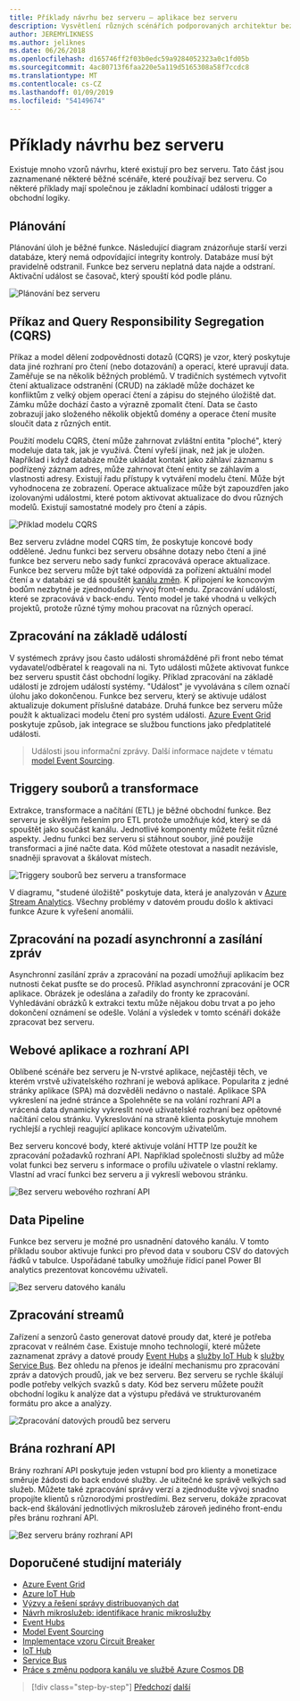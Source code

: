 ```yaml
---
title: Příklady návrhu bez serveru – aplikace bez serveru
description: Vysvětlení různých scénářích podporovaných architektur bez serveru, od plánování a zpracování na základě událostí triggery souborů a datový proud procesu.
author: JEREMYLIKNESS
ms.author: jeliknes
ms.date: 06/26/2018
ms.openlocfilehash: d165746ff2f03b0edc59a9284052323a0c1fd05b
ms.sourcegitcommit: 4ac80713f6faa220e5a119d5165308a58f7ccdc8
ms.translationtype: MT
ms.contentlocale: cs-CZ
ms.lasthandoff: 01/09/2019
ms.locfileid: "54149674"
---
```

# <a name="serverless-design-examples"></a>Příklady návrhu bez serveru

Existuje mnoho vzorů návrhu, které existují pro bez serveru. Tato část jsou zaznamenané některé běžné scénáře, které používají bez serveru. Co některé příklady mají společnou je základní kombinací události trigger a obchodní logiky.

## <a name="scheduling"></a>Plánování

Plánování úloh je běžné funkce. Následující diagram znázorňuje starší verzi databáze, který nemá odpovídající integrity kontroly. Databáze musí být pravidelně odstranil. Funkce bez serveru neplatná data najde a odstraní. Aktivační událost se časovač, který spouští kód podle plánu.

![Plánování bez serveru](./media/serverless-scheduling.png)

## <a name="command-and-query-responsibility-segregation-cqrs"></a>Příkaz and Query Responsibility Segregation (CQRS)

Příkaz a model dělení zodpovědnosti dotazů (CQRS) je vzor, který poskytuje data jiné rozhraní pro čtení (nebo dotazování) a operací, které upravují data. Zaměřuje se na několik běžných problémů. V tradičních systémech vytvořit čtení aktualizace odstranění (CRUD) na základě může docházet ke konfliktům z velký objem operací čtení a zápisu do stejného úložiště dat. Zámku může dochází často a výrazně zpomalit čtení. Data se často zobrazují jako složeného několik objektů domény a operace čtení musíte sloučit data z různých entit.

Použití modelu CQRS, čtení může zahrnovat zvláštní entita "ploché", který modeluje data tak, jak je využívá. Čtení vyřeší jinak, než jak je uložen. Například i když databáze může ukládat kontakt jako záhlaví záznamu s podřízený záznam adres, může zahrnovat čtení entity se záhlavím a vlastnosti adresy. Existují řadu přístupy k vytváření modelu čtení. Může být vyhodnocena ze zobrazení. Operace aktualizace může být zapouzdřen jako izolovanými událostmi, které potom aktivovat aktualizace do dvou různých modelů. Existují samostatné modely pro čtení a zápis.

![Příklad modelu CQRS](./media/cqrs-example.png)

Bez serveru zvládne model CQRS tím, že poskytuje koncové body oddělené. Jednu funkci bez serveru obsáhne dotazy nebo čtení a jiné funkce bez serveru nebo sady funkcí zpracovává operace aktualizace. Funkce bez serveru může být také odpovídá za pořízení aktuální model čtení a v databázi se dá spouštět [kanálu změn](https://docs.microsoft.com/azure/cosmos-db/change-feed). K připojení ke koncovým bodům nezbytné je zjednodušený vývoj front-endu. Zpracování událostí, které se zpracovává v back-endu. Tento model je také vhodná u velkých projektů, protože různé týmy mohou pracovat na různých operací.

## <a name="event-based-processing"></a>Zpracování na základě událostí

V systémech zprávy jsou často události shromážděné při front nebo témat vydavatel/odběratel k reagovali na ni. Tyto události můžete aktivovat funkce bez serveru spustit část obchodní logiky. Příklad zpracování na základě událostí je zdrojem událostí systémy. "Událost" je vyvolávána s cílem označí úlohu jako dokončenou. Funkce bez serveru, který se aktivuje událost aktualizuje dokument příslušné databáze. Druhá funkce bez serveru může použít k aktualizaci modelu čtení pro systém události. [Azure Event Grid](https://docs.microsoft.com/azure/event-grid/overview) poskytuje způsob, jak integrace se službou functions jako předplatitelé události.

> Události jsou informační zprávy. Další informace najdete v tématu [model Event Sourcing](https://docs.microsoft.com/azure/architecture/patterns/event-sourcing).

## <a name="file-triggers-and-transformations"></a>Triggery souborů a transformace

Extrakce, transformace a načítání (ETL) je běžné obchodní funkce. Bez serveru je skvělým řešením pro ETL protože umožňuje kód, který se dá spouštět jako součást kanálu. Jednotlivé komponenty můžete řešit různé aspekty. Jednu funkci bez serveru si stáhnout soubor, jiné použije transformaci a jiné načte data. Kód můžete otestovat a nasadit nezávisle, snadněji spravovat a škálovat místech.

![Triggery souborů bez serveru a transformace](./media/serverless-file-triggers.png)

V diagramu, "studené úložiště" poskytuje data, která je analyzován v [Azure Stream Analytics](https://docs.microsoft.com/azure/stream-analytics). Všechny problémy v datovém proudu došlo k aktivaci funkce Azure k vyřešení anomálii.

## <a name="asynchronous-background-processing-and-messaging"></a>Zpracování na pozadí asynchronní a zasílání zpráv

Asynchronní zasílání zpráv a zpracování na pozadí umožňují aplikacím bez nutnosti čekat pusťte se do procesů. Příklad asynchronní zpracování je OCR aplikace. Obrázek je odeslána a zařadily do fronty ke zpracování. Vyhledávání obrázků k extrakci textu může nějakou dobu trvat a po jeho dokončení oznámení se odešle. Volání a výsledek v tomto scénáři dokáže zpracovat bez serveru.

## <a name="web-apps-and-apis"></a>Webové aplikace a rozhraní API

Oblíbené scénáře bez serveru je N-vrstvé aplikace, nejčastěji těch, ve kterém vrstvě uživatelského rozhraní je webová aplikace. Popularita z jedné stránky aplikace (SPA) má dozvěděli nedávno o nastalé. Aplikace SPA vykreslení na jedné stránce a Spolehněte se na volání rozhraní API a vrácená data dynamicky vykreslit nové uživatelské rozhraní bez opětovné načítání celou stránku. Vykreslování na straně klienta poskytuje mnohem rychlejší a rychleji reagující aplikace koncovým uživatelům.

Bez serveru koncové body, které aktivuje volání HTTP lze použít ke zpracování požadavků rozhraní API. Například společnosti služby ad může volat funkci bez serveru s informace o profilu uživatele o vlastní reklamy. Vlastní ad vrací funkci bez serveru a ji vykreslí webovou stránku.

![Bez serveru webového rozhraní API](./media/serverless-web-api.png)

## <a name="data-pipeline"></a>Data Pipeline

Funkce bez serveru je možné pro usnadnění datového kanálu. V tomto příkladu soubor aktivuje funkci pro převod data v souboru CSV do datových řádků v tabulce. Uspořádané tabulky umožňuje řídicí panel Power BI analytics prezentovat koncovému uživateli.

![Bez serveru datového kanálu](./media/serverless-data-pipeline.png)

## <a name="stream-processing"></a>Zpracování streamů

Zařízení a senzorů často generovat datové proudy dat, které je potřeba zpracovat v reálném čase. Existuje mnoho technologií, které můžete zaznamenat zprávy a datové proudy [Event Hubs](https://docs.microsoft.com/azure/event-hubs/event-hubs-what-is-event-hubs) a [služby IoT Hub](https://docs.microsoft.com/azure/iot-hub) k [služby Service Bus](https://docs.microsoft.com/azure/service-bus). Bez ohledu na přenos je ideální mechanismu pro zpracování zpráv a datových proudů, jak ve bez serveru. Bez serveru se rychle škálují podle potřeby velkých svazků s daty. Kód bez serveru můžete použít obchodní logiku k analýze dat a výstupu předává ve strukturovaném formátu pro akce a analýzy.

![Zpracování datových proudů bez serveru](./media/serverless-stream-processing.png)

## <a name="api-gateway"></a>Brána rozhraní API

Brány rozhraní API poskytuje jeden vstupní bod pro klienty a monetizace směruje žádosti do back endové služby. Je užitečné ke správě velkých sad služeb. Můžete také zpracování správy verzí a zjednodušte vývoj snadno propojíte klientů s různorodými prostředími. Bez serveru, dokáže zpracovat back-end škálování jednotlivých mikroslužeb zároveň jediného front-endu přes bránu rozhraní API.

![Bez serveru brány rozhraní API](./media/serverless-api-gateway.png)

## <a name="recommended-resources"></a>Doporučené studijní materiály

* [Azure Event Grid](https://docs.microsoft.com/azure/event-grid/overview)
* [Azure IoT Hub](https://docs.microsoft.com/azure/iot-hub)
* [Výzvy a řešení správy distribuovaných dat](../microservices-architecture/architect-microservice-container-applications/distributed-data-management.md)
* [Návrh mikroslužeb: identifikace hranic mikroslužby](https://docs.microsoft.com/azure/architecture/microservices/microservice-boundaries)
* [Event Hubs](https://docs.microsoft.com/azure/event-hubs/event-hubs-what-is-event-hubs)
* [Model Event Sourcing](https://docs.microsoft.com/azure/architecture/patterns/event-sourcing)
* [Implementace vzoru Circuit Breaker](../microservices-architecture/implement-resilient-applications/implement-circuit-breaker-pattern.md)
* [IoT Hub](https://docs.microsoft.com/azure/iot-hub)
* [Service Bus](https://docs.microsoft.com/azure/service-bus)
* [Práce s změnu podpora kanálu ve službě Azure Cosmos DB](https://docs.microsoft.com/azure/cosmos-db/change-feed)

>[!div class="step-by-step"]
>[Předchozí](serverless-architecture-considerations.md)
>[další](azure-serverless-platform.md)
